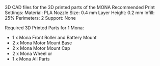3D CAD files for the 3D printed parts of the MONA
Recommended Print Settings:
Material: PLA
Nozzle Size: 0.4 mm
Layer Height: 0.2 mm
Infill: 25%
Perimeters: 2
Support: None

Required 3D Printed Parts for 1 Mona:
- 1 x Mona Front Roller and Battery Mount
- 2 x Mona Motor Mount Base
- 2 x Mona Motor Mount Cap
- 2 x Mona Wheel
or 
- 1 x Mona All Parts
